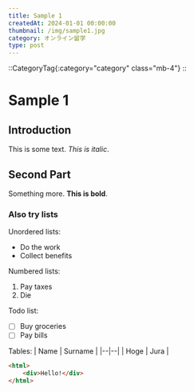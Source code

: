 ```yaml
---
title: Sample 1
createdAt: 2024-01-01 00:00:00
thumbnail: /img/sample1.jpg
category: オンライン留学
type: post
---
```


::CategoryTag{:category="category" class="mb-4"}
::

# Sample 1

## Introduction
This is some text. *This is italic*.

## Second Part
Something more. **This is bold**.

### Also try lists
Unordered lists:
 - Do the work
 - Collect benefits

Numbered lists:

 1. Pay taxes
 2. Die

Todo list:
 - [ ] Buy groceries
 - [ ] Pay bills

Tables:
| Name | Surname |
|--|--|
| Hoge | Jura |

```html
<html>
	<div>Hello!</div>
</html>
```